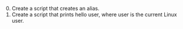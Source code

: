 0) Create a script that creates an alias.
1) Create a script that prints hello user, where user is the current Linux user.
